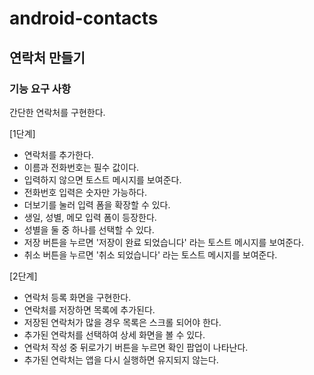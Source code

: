 # android-contacts


## 연락처 만들기

### 기능 요구 사항
간단한 연락처를 구현한다.

[1단계]
- 연락처를 추가한다.
- 이름과 전화번호는 필수 값이다.
- 입력하지 않으면 토스트 메시지를 보여준다.
- 전화번호 입력은 숫자만 가능하다.
- 더보기를 눌러 입력 폼을 확장할 수 있다.
- 생일, 성별, 메모 입력 폼이 등장한다.
- 성별을 둘 중 하나를 선택할 수 있다.
- 저장 버튼을 누르면 '저장이 완료 되었습니다' 라는 토스트 메시지를 보여준다.
- 취소 버튼을 누르면 '취소 되었습니다' 라는 토스트 메시지를 보여준다.

[2단계]
- 연락처 등록 화면을 구현한다.
- 연락처를 저장하면 목록에 추가된다.
- 저장된 연락처가 많을 경우 목록은 스크롤 되어야 한다.
- 추가된 연락처를 선택하여 상세 화면을 볼 수 있다.
- 연락처 작성 중 뒤로가기 버튼을 누르면 확인 팝업이 나타난다.
- 추가된 연락처는 앱을 다시 실행하면 유지되지 않는다.
